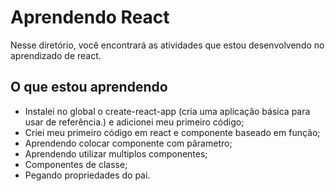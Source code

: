 # Aprendendo React

Nesse diretório, você encontrará as atividades que estou desenvolvendo no aprendizado de react.

## O que estou aprendendo

- Instalei no global o create-react-app (cria uma aplicação básica para usar de referência.) e adicionei meu primeiro código;
- Criei meu primeiro código em react e componente baseado em função;
- Aprendendo colocar componente com pârametro;
- Aprendendo utilizar multiplos componentes;
- Componentes de classe;
- Pegando propriedades do pai.
